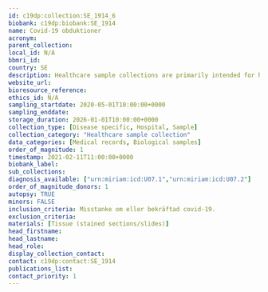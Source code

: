 ```yaml
---
id: c19dp:collection:SE_1914_6
biobank: c19dp:biobank:SE_1914
name: Covid-19 obduktioner
acronym:
parent_collection:
local_id: N/A
bbmri_id:
country: SE
description: Healthcare sample collections are primarily intended for healthcare, diagnostics and treatment, but can also be made available for research when there is a Swedish ethical approval and the patient has given their consent.
website_url:
bioresource_reference:
ethics_id: N/A
sampling_startdate: 2020-05-01T10:00:00+0000
sampling_enddate:
storage_duration: 2026-01-01T10:00:00+0000
collection_type: [Disease specific, Hospital, Sample]
collection_category: "Healthcare sample collection"
data_categories: [Medical records, Biological samples]
order_of_magnitude: 1
timestamp: 2021-02-11T11:00:00+0000
biobank_label:
sub_collections:
diagnosis_available: ["urn:miriam:icd:U07.1","urn:miriam:icd:U07.2"]
order_of_magnitude_donors: 1
autopsy: TRUE
minors: FALSE
inclusion_criteria: Misstanke om eller bekräftad covid-19.
exclusion_criteria:
materials: [Tissue (stained sections/slides)]
head_firstname:
head_lastname:
head_role:
display_collection_contact:
contact: c19dp:contact:SE_1914
publications_list:
contact_priority: 1
---
```

